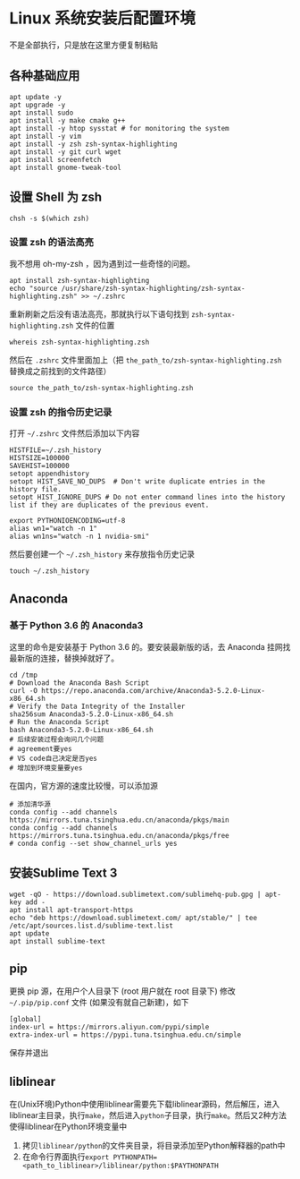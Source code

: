 # Linux 系统安装后配置环境

不是全部执行，只是放在这里方便复制粘贴

## 各种基础应用

```shell
apt update -y
apt upgrade -y
apt install sudo
apt install -y make cmake g++
apt install -y htop sysstat # for monitoring the system
apt install -y vim
apt install -y zsh zsh-syntax-highlighting
apt install -y git curl wget
apt install screenfetch
apt install gnome-tweak-tool
```

## 设置 Shell 为 zsh

```shell
chsh -s $(which zsh)
```

### 设置 zsh 的语法高亮

我不想用 oh-my-zsh ，因为遇到过一些奇怪的问题。

```shell
apt install zsh-syntax-highlighting
echo "source /usr/share/zsh-syntax-highlighting/zsh-syntax-highlighting.zsh" >> ~/.zshrc
```

重新刷新之后没有语法高亮，那就执行以下语句找到 `zsh-syntax-highlighting.zsh` 文件的位置

```shell
whereis zsh-syntax-highlighting.zsh
```

然后在 `.zshrc` 文件里面加上（把 `the_path_to/zsh-syntax-highlighting.zsh` 替换成之前找到的文件路径）

```shell
source the_path_to/zsh-syntax-highlighting.zsh
```

### 设置 zsh 的指令历史记录

打开 `~/.zshrc` 文件然后添加以下内容

```shell
HISTFILE=~/.zsh_history
HISTSIZE=100000
SAVEHIST=100000
setopt appendhistory
setopt HIST_SAVE_NO_DUPS  # Don't write duplicate entries in the history file.
setopt HIST_IGNORE_DUPS # Do not enter command lines into the history list if they are duplicates of the previous event.

export PYTHONIOENCODING=utf-8
alias wn1="watch -n 1"
alias wn1ns="watch -n 1 nvidia-smi"
```

然后要创建一个 `~/.zsh_history` 来存放指令历史记录

```shell
touch ~/.zsh_history
```

## Anaconda

### 基于 Python 3.6 的 Anaconda3

这里的命令是安装基于 Python 3.6 的。要安装最新版的话，去 Anaconda 挂网找最新版的连接，替换掉就好了。

```shell
cd /tmp
# Download the Anaconda Bash Script
curl -O https://repo.anaconda.com/archive/Anaconda3-5.2.0-Linux-x86_64.sh
# Verify the Data Integrity of the Installer
sha256sum Anaconda3-5.2.0-Linux-x86_64.sh
# Run the Anaconda Script
bash Anaconda3-5.2.0-Linux-x86_64.sh
# 后续安装过程会询问几个问题
# agreement要yes
# VS code自己决定是否yes
# 增加到环境变量要yes
```

在国内，官方源的速度比较慢，可以添加源

```shell
# 添加清华源
conda config --add channels https://mirrors.tuna.tsinghua.edu.cn/anaconda/pkgs/main
conda config --add channels https://mirrors.tuna.tsinghua.edu.cn/anaconda/pkgs/free
# conda config --set show_channel_urls yes
```

## 安装Sublime Text 3

```shell
wget -qO - https://download.sublimetext.com/sublimehq-pub.gpg | apt-key add -
apt install apt-transport-https
echo "deb https://download.sublimetext.com/ apt/stable/" | tee /etc/apt/sources.list.d/sublime-text.list
apt update
apt install sublime-text
```

## pip

更换 pip 源，在用户个人目录下 (root 用户就在 root 目录下) 修改 `~/.pip/pip.conf` 文件 (如果没有就自己新建)，如下

```shell
[global]
index-url = https://mirrors.aliyun.com/pypi/simple
extra-index-url = https://pypi.tuna.tsinghua.edu.cn/simple
```

保存并退出

## liblinear

在(Unix环境)Python中使用liblinear需要先下载liblinear源码，然后解压，进入liblinear主目录，执行`make`，然后进入`python`子目录，执行`make`。然后又2种方法使得liblinear在Python环境变量中

1. 拷贝`liblinear/python`的文件夹目录，将目录添加至Python解释器的path中
2. 在命令行界面执行`export PYTHONPATH=<path_to_liblinear>/liblinear/python:$PAYTHONPATH`
